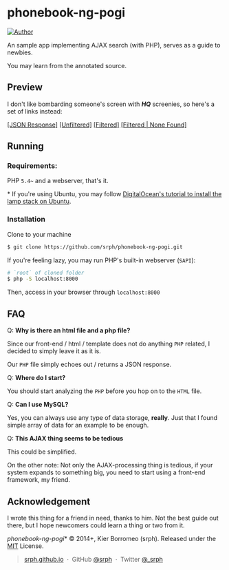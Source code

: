 # phonebook-ng-pogi

[![Author](https://img.shields.io/badge/author-srph-blue.svg?style=flat)](https://github.com/srph)

An sample app implementing AJAX search (with PHP), serves as a guide to newbies.

You may learn from the annotated source.

## Preview

I don't like bombarding someone's screen with ***HQ*** screenies, so here's a set of links instead:

[[JSON Response]](http://i.imgur.com/h9vG6Fx.png)
[[Unfiltered]](http://i.imgur.com/lma1EdI.png)
[[Filtered]](http://i.imgur.com/kA9e9Ps.png)
[[Filtered | None Found]](http://i.imgur.com/nEnrepP.png)

## Running

### Requirements:

PHP ```5.4~``` and a webserver, that's it.

\* If you're using Ubuntu, you may follow [DigitalOcean's tutorial to install the lamp stack on Ubuntu](https://www.digitalocean.com/community/tutorials/how-to-install-linux-apache-mysql-php-lamp-stack-on-ubuntu).

### Installation

Clone to your machine

```bash
$ git clone https://github.com/srph/phonebook-ng-pogi.git
```

If you're feeling lazy, you may run PHP's built-in webserver (```SAPI```):

```bash
# `root` of cloned folder
$ php -S localhost:8000
```

Then, access in your browser through ```localhost:8000```

## FAQ

Q: **Why is there an html file and a php file?**

Since our front-end / html / template does not do anything ```PHP``` related, I decided to simply leave it as it is.

Our ```PHP``` file simply echoes out / returns a JSON response.

Q: **Where do I start?**

You should start analyzing the ```PHP``` before you hop on to the ```HTML``` file.

Q: **Can I use MySQL?**

Yes, you can always use any type of data storage, **really**. Just that I found simple array of data for an example to be enough.

Q: **This AJAX thing seems to be tedious**

This could be simplified.

On the other note: Not only the AJAX-processing thing is tedious, if your system expands to something big, you need to start using a front-end framework, my friend.

## Acknowledgement

I wrote this thing for a friend in need, thanks to him. Not the best guide out there, but I hope newcomers could learn a thing or two from it.

*phonebook-ng-pogi** © 2014+, Kier Borromeo (srph). Released under the [MIT] License.<br>

> [srph.github.io](http://srph.github.io) &nbsp;&middot;&nbsp;
> GitHub [@srph](https://github.com/srph) &nbsp;&middot;&nbsp;
> Twitter [@_srph](https://twitter.com/_srph)

[MIT]: http://mit-license.org/
